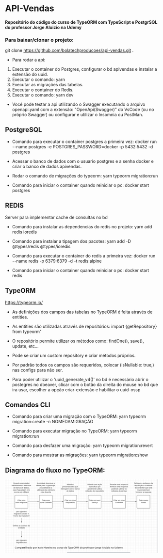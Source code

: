 # API-Vendas
#### Repositório do código do curso de TypeORM com TypeScript e PostgrSQL do professor Jorge Aluizio na Udemy

### Para baixar/clonar o projeto:
git clone https://github.com/bolatechproducoes/api-vendas.git .

* Para rodar a api:
1. Executar o container do Postgres, configurar o bd apivendas e instalar a extensão do uuid.
2. Executar o comando: yarn
3. Executar as migrações das tabelas.
4. Executar o container do Redis.
5. Executar o comando: yarn dev
* Você pode testar a api utilizando o Swagger executando o arquivo openapi.yaml com a extensão: "OpenApi(Swagger)" do VsCode (ou no próprio Swagger) ou configurar e utilizar o Insomnia ou PostMan.

## PostgreSQL

* Comando para executar o container postgres a primeira vez:
docker run --name postgres -e POSTGRES_PASSWORD=docker -p 5432:5432 -d postgres

* Acessar o banco de dados com o usuario postgres e a senha docker e criar o banco de dados apivendas.

* Rodar o comando de migrações do typeorm:
yarn typeorm migration:run

* Comando para iniciar o container quando reiniciar o pc:
docker start postgres

## REDIS

Server para implementar cache de consultas no bd

* Comando para instalar as dependencias do redis no projeto:
yarn add redis ioredis

* Comando para instalar a tipagem dos pacotes:
yarn add -D @types/redis @types/ioredis

* Comando para executar o container do redis a primeira vez:
docker run --name redis -p 6379:6379 -d -t redis:alpine

* Comando para iniciar o container quando reiniciar o pc:
docker start redis

## TypeORM

https://typeorm.io/

* As definições dos campos das tabelas no TypeORM é feita através de entities.
* As entities são utilizadas através de repositórios: import {getRepository} from typeorm'
* O repositório permite utilizar os métodos como: findOne(), save(), update, etc...
* Pode se criar um custom repository e criar métodos próprios.
* Por padrão todos os campos são requeridos, colocar (isNullable: true,) nas configs para não ser.

* Para poder utilizar o 'uuid_generate_v4()' no bd é necessário abrir o postegres no dbeaver, clicar com o botão da direita do mouse no bd que ira usar, escolher a opção criar-extensão e habilitar o uuid-ossp

## Comandos CLI

* Comando para criar uma migração com o TypeORM:
yarn typeorm migration:create -n NOMEDAMIGRAÇÂO

* Comando para executar migração no TypeORM:
yarn typeorm migration:run

* Comando para desfazer uma migração:
yarn typeorm migration:revert

* Comando para mostrar as migrações:
yarn typeorm migration:show

## Diagrama do fluxo no TypeORM:

![diagrama fluxo typeorm](https://github.com/bolatechproducoes/api-vendas/blob/master/diagramas/Sequencia%20de%20criacao%20TypeORM%20em%20TS.png)
